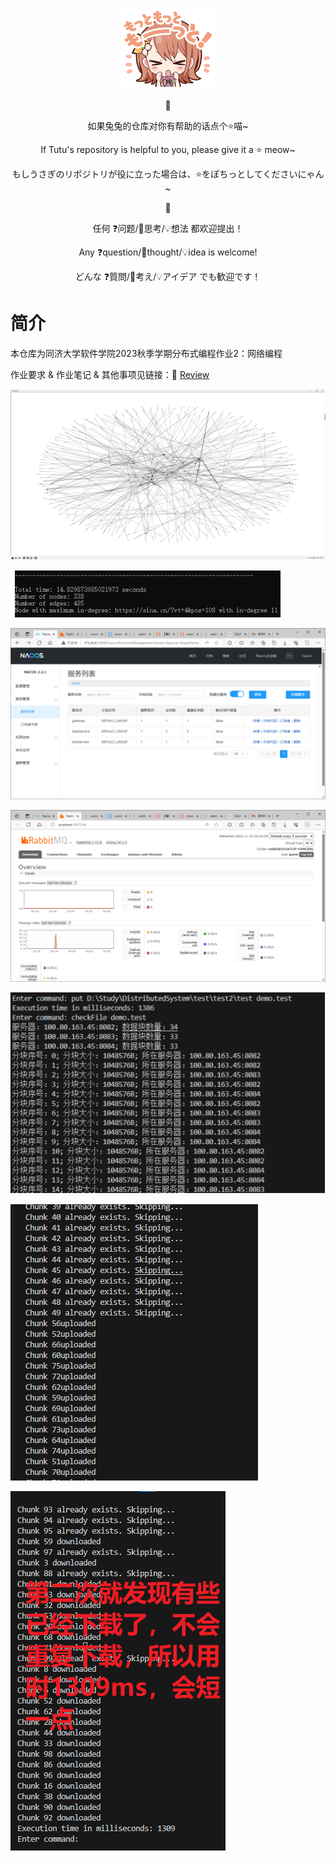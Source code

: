<p align = 'center'>
  <img width='150' src='./README.assets/stamp0016.png'>
</p>
<p align = 'center'> 🥕 </p>
<p align = 'center'> 如果兔兔的仓库对你有帮助的话点个⭐喵~ </p>
<p align = 'center'> If Tutu's repository is helpful to you, please give it a ⭐ meow~ </p>
<p align = 'center'> もしうさぎのリポジトリが役に立った場合は、⭐をぽちっとしてくださいにゃん~  </p>

<p align = 'center'> 🍉 </p>
<p align = 'center'> 任何 ❓问题/💭思考/💡想法 都欢迎提出！</p>
<p align = 'center'> Any ❓question/💭thought/💡idea  is welcome! </p>
<p align = 'center'> どんな ❓質問/💭考え/💡アイデア でも歓迎です！ </p>

# 简介

本仓库为同济大学软件学院2023秋季学期分布式编程作业2：网络编程

作业要求 & 作业笔记 & 其他事项见链接：🔗 [Review](https://momoyamasawa.notion.site/2-1818c990312248ed880f05a23a7baead?pvs=4)

![image-20231119231302118](./README.assets/image-20231119231302118.png)

![image-20231119231311393](./README.assets/image-20231119231311393.png)

![image-20231119231329682](./README.assets/image-20231119231329682.png)

![image-20231119231339418](./README.assets/image-20231119231339418.png)

![image-20231119231405883](./README.assets/image-20231119231405883.png)

![image-20231119231438879](./README.assets/image-20231119231438879.png)

![image-20231119231459805](./README.assets/image-20231119231459805.png)
